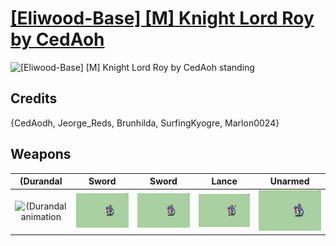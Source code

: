 # [\[Eliwood-Base\] \[M\] Knight Lord Roy by CedAoh](./)

<img src="./1.%20(Durandal%20No%20Magic)/(Durandal_000.png" alt="[Eliwood-Base] [M] Knight Lord Roy by CedAoh standing" />

## Credits

{CedAodh, Jeorge_Reds, Brunhilda, SurfingKyogre, Marlon0024}

## Weapons


|(Durandal |Sword |Sword |Lance |Unarmed |
|  :---: | :---: | :---: | :---: | :---: |
| <img alt="(Durandal animation" src="./1.%20(Durandal%20No%20Magic)/(Durandal.gif" /> | <img alt="Sword animation" src="./1.%20Sword/Sword.gif" /> | <img alt="Sword animation" src="./1.%20Sword%20(Binding%20Blade)/Sword.gif" /> | <img alt="Lance animation" src="./2.%20Lance/Lance.gif" /> | <img alt="Unarmed animation" src="./8.%20Unarmed/Unarmed.gif" /> |

